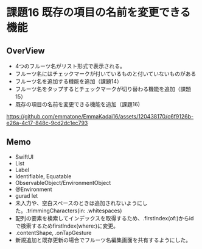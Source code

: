 #  課題16 既存の項目の名前を変更できる機能


## OverView
- 4つのフルーツ名がリスト形式で表示される。
- フルーツ名にはチェックマークが付いているものと付いていないものがある
- フルーツ名を追加する機能を追加（課題14）
- フルーツ名をタップするとチェックマークが切り替わる機能を追加（課題15）
- 既存の項目の名前を変更できる機能を追加（課題16)


https://github.com/emmatone/EmmaKadai16/assets/120438170/c6f9126b-e26a-4c17-848c-9cd2dc1ec793


## Memo
- SwiftUI
- List
- Label
- Identifiable, Equatable
- ObservableObject/EnvironmentObject
- @Environment
- gurad let
- 未入力や、空白スペースのときは追加されないようにした。.trimmingCharacters(in: .whitespaces)
- 配列の要素を検索してインデックスを取得するため、.firstIndex(of:)からidで検索するためfirstIndex(where:)に変更。
- .contentShape, .onTapGesture
- 新規追加と既存更新の場合でフルーツ名編集画面を共有するようにした。
